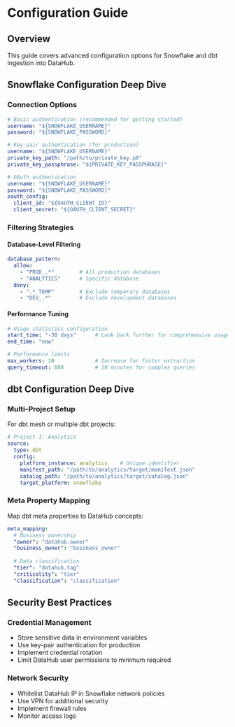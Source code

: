 # Configuration Guide

## Overview
This guide covers advanced configuration options for Snowflake and dbt ingestion into DataHub.

## Snowflake Configuration Deep Dive

### Connection Options
```yaml
# Basic authentication (recommended for getting started)
username: "${SNOWFLAKE_USERNAME}"
password: "${SNOWFLAKE_PASSWORD}"

# Key-pair authentication (for production)
username: "${SNOWFLAKE_USERNAME}"
private_key_path: "/path/to/private_key.p8"
private_key_passphrase: "${PRIVATE_KEY_PASSPHRASE}"

# OAuth authentication
username: "${SNOWFLAKE_USERNAME}"  
password: "${SNOWFLAKE_PASSWORD}"
oauth_config:
  client_id: "${OAUTH_CLIENT_ID}"
  client_secret: "${OAUTH_CLIENT_SECRET}"
```

### Filtering Strategies

#### Database-Level Filtering
```yaml
database_pattern:
  allow:
    - "PROD_.*"        # All production databases
    - "ANALYTICS"      # Specific database
  deny:
    - ".*_TEMP"        # Exclude temporary databases
    - "DEV_.*"         # Exclude development databases
```

#### Performance Tuning
```yaml
# Usage statistics configuration
start_time: "-30 days"      # Look back further for comprehensive usage
end_time: "now"

# Performance limits
max_workers: 10             # Increase for faster extraction
query_timeout: 600          # 10 minutes for complex queries
```

## dbt Configuration Deep Dive

### Multi-Project Setup
For dbt mesh or multiple dbt projects:

```yaml
# Project 1: Analytics
source:
  type: dbt
  config:
    platform_instance: analytics    # Unique identifier
    manifest_path: "/path/to/analytics/target/manifest.json"
    catalog_path: "/path/to/analytics/target/catalog.json"
    target_platform: snowflake
```

### Meta Property Mapping
Map dbt meta properties to DataHub concepts:

```yaml
meta_mapping:
  # Business ownership
  "owner": "datahub.owner"
  "business_owner": "business_owner"
  
  # Data classification
  "tier": "datahub.tag"
  "criticality": "tier"  
  "classification": "classification"
```

## Security Best Practices

### Credential Management
- Store sensitive data in environment variables
- Use key-pair authentication for production
- Implement credential rotation
- Limit DataHub user permissions to minimum required

### Network Security
- Whitelist DataHub IP in Snowflake network policies
- Use VPN for additional security
- Implement firewall rules
- Monitor access logs
